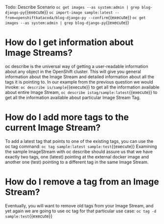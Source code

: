 Todo: Describe Scenario
`oc get images --as system:admin | grep blog-django-py`{{execute}}
`oc import-image sample:latest --from=openshiftkatacoda/blog-django-py --confirm`{{execute}}
`oc get images --as system:admin | grep blog-django-py`{{execute}}

# How do I get information about Image Streams?
oc describe is the universal way of getting a user-readable information about any object in the OpenShift cluster. This will give you general information about the Image Stream and detailed information about all the tags it is pointing to. In our example from the previous question we would invoke:
`oc describe is/sample`{{execute}}
to get all the information available about entire Image Stream,
`oc describe istag/sample:latest`{{execute}}
to get all the information available about particular Image Stream Tag.

# How do I add more tags to the current Image Stream?
To add a latest tag that points to one of the existing tags, you can use the oc tag command:
`oc tag sample:latest sample:test`{{execute}}
Examining the sample ImageStream with oc describe should assure us that we have exactly two tags, one (latest) pointing at the external docker image and another one (test) pointing to a different tag in the same Image Stream.

# How do I remove a tag from an Image Stream?
Eventually, you will want to remove old tags from your Image Stream, and yet again we are going to use oc tag for that particular use case:
`oc tag -d sample:test`{{execute}}